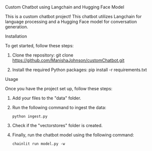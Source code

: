 Custom Chatbot using Langchain and Hugging Face Model

This is a custom chatbot project! This chatbot utilizes Langchain for language processing and a Hugging Face model for conversation generation.

Installation

To get started, follow these steps:

1. Clone the repository:
    git clone https://github.com/ManishaJohnson/customChatbot.git

2. Install the required Python packages:
    pip install -r requirements.txt

Usage

Once you have the project set up, follow these steps:

1. Add your files to the "data" folder.
   
2. Run the following command to ingest the data:
    ```
    python ingest.py
    ```

3. Check if the "vectorstores" folder is created.

4. Finally, run the chatbot model using the following command:
    ```
    chainlit run model.py -w
    ```



